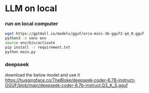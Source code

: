 # LLM on local

### run on local computer

```bash
wget https://gpt4all.io/models/gguf/orca-mini-3b-gguf2-q4_0.gguf
python3 -m venv env
source env/bin/activate
pip install -r requirement.txt
python main.py
```

### deepseek

download the below model and use it
https://huggingface.co/TheBloke/deepseek-coder-6.7B-instruct-GGUF/blob/main/deepseek-coder-6.7b-instruct.Q3_K_S.gguf